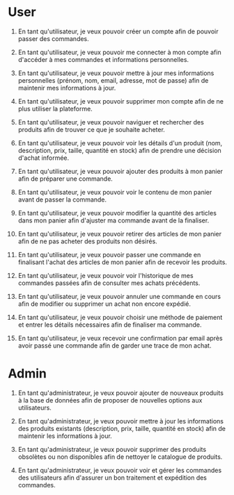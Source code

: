 # User 

1. En tant qu'utilisateur, je veux pouvoir créer un compte afin de pouvoir passer des commandes.

2. En tant qu'utilisateur, je veux pouvoir me connecter à mon compte afin d'accéder à mes commandes et informations personnelles.

3. En tant qu'utilisateur, je veux pouvoir mettre à jour mes informations personnelles (prénom, nom, email, adresse, mot de passe) afin de maintenir mes informations à jour.

4. En tant qu'utilisateur, je veux pouvoir supprimer mon compte afin de ne plus utiliser la plateforme.

5. En tant qu'utilisateur, je veux pouvoir naviguer et rechercher des produits afin de trouver ce que je souhaite acheter.

6. En tant qu'utilisateur, je veux pouvoir voir les détails d'un produit (nom, description, prix, taille, quantité en stock) afin de prendre une décision d'achat informée.

7. En tant qu'utilisateur, je veux pouvoir ajouter des produits à mon panier afin de préparer une commande.

8. En tant qu'utilisateur, je veux pouvoir voir le contenu de mon panier avant de passer la commande.

9. En tant qu'utilisateur, je veux pouvoir modifier la quantité des articles dans mon panier afin d'ajuster ma commande avant de la finaliser.

10. En tant qu'utilisateur, je veux pouvoir retirer des articles de mon panier afin de ne pas acheter des produits non désirés.

11. En tant qu'utilisateur, je veux pouvoir passer une commande en finalisant l'achat des articles de mon panier afin de recevoir les produits.

12. En tant qu'utilisateur, je veux pouvoir voir l'historique de mes commandes passées afin de consulter mes achats précédents.

13. En tant qu'utilisateur, je veux pouvoir annuler une commande en cours afin de modifier ou supprimer un achat non encore expédié.

14. En tant qu'utilisateur, je veux pouvoir choisir une méthode de paiement et entrer les détails nécessaires afin de finaliser ma commande.

15. En tant qu'utilisateur, je veux recevoir une confirmation par email après avoir passé une commande afin de garder une trace de mon achat.

# Admin 

1. En tant qu'administrateur, je veux pouvoir ajouter de nouveaux produits à la base de données afin de proposer de nouvelles options aux utilisateurs.

2. En tant qu'administrateur, je veux pouvoir mettre à jour les informations des produits existants (description, prix, taille, quantité en stock) afin de maintenir les informations à jour.

3. En tant qu'administrateur, je veux pouvoir supprimer des produits obsolètes ou non disponibles afin de nettoyer le catalogue de produits.

4. En tant qu'administrateur, je veux pouvoir voir et gérer les commandes des utilisateurs afin d'assurer un bon traitement et expédition des commandes.